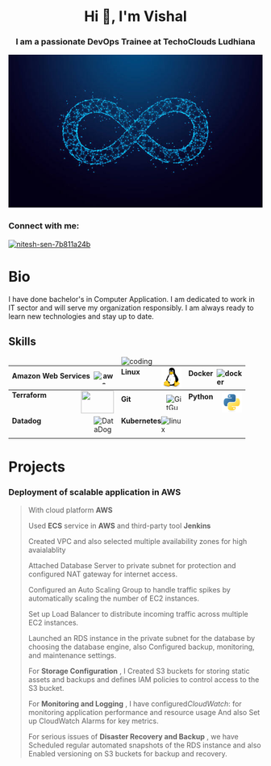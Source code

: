<h1 align="center">Hi 👋, I'm Vishal</h1>
<h3 align="center">I am a passionate DevOps Trainee at TechoClouds Ludhiana </h3>



![logo](https://github.com/Vishal-Kashap/Profile/blob/main/Background_img.jpeg)



<h3 align="left">Connect with me:</h3> <a href="https://www.linkedin.com/in/vishal-kashyap-59a281224" target="blank"><img align="center" src="https://raw.githubusercontent.com/rahuldkjain/github-profile-readme-generator/master/src/images/icons/Social/linked-in-alt.svg" alt="nitesh-sen-7b811a24b" height="30" width="40" /></a> &nbsp;&nbsp;&nbsp;&nbsp;&nbsp;&nbsp; 

</p>

# Bio

 I have done bachelor's in Computer Application. I am dedicated to work in IT sector and will serve my organization responsibly. I am always ready to learn new technologies and stay up to date.

## Skills
<img  align="right"  alt="coding" width="280" src="https://resource.nife.io/wp-content/uploads/2022/08/partner.gif">

|**Amazon Web Services** &nbsp; <a href="https://aws.amazon.com" target="_blank" rel="noreferrer"> <img align="right" src="https://upload.wikimedia.org/wikipedia/commons/thumb/9/93/Amazon_Web_Services_Logo.svg/1200px-Amazon_Web_Services_Logo.svg.png" alt="aws" width="40" height="25"/> </a>    |  **Linux** &nbsp; <a href="https://www.linux.org/" target="_blank" rel="noreferrer"> <img align="right" src="https://raw.githubusercontent.com/devicons/devicon/master/icons/linux/linux-original.svg" alt="linux" width="40" height="40"/> </a>  |  **Docker**  &nbsp;  <a href="https://www.docker.com/" target="_blank" rel="noreferrer"> <img align="right" src="https://www.docker.com/wp-content/uploads/2022/03/vertical-logo-monochromatic.png" alt="docker" width="50" height="35"/> </a>  |
| --- | :-- | :-- |
**Terraform**  <a href="https://www.terraform.io/" target="_blank" rel="noreferrer"> <img align="right"  src="https://www.aviator.co/blog/wp-content/uploads/2023/01/terraform.png" width="65" height="45"/> </a>  | **Git** &nbsp; <a href="https://github.com/" target="_blank" rel="noreferrer"> <img align="right" src="https://git-scm.com/images/logos/downloads/Git-Icon-1788C.png" alt="GitGub" width="30" height="30"/> </a> | **Python**  &nbsp; </a> <a href="https://www.python.org" target="_blank" rel="noreferrer"> <img align="right" src="https://raw.githubusercontent.com/devicons/devicon/master/icons/python/python-original.svg" alt="python" width="40" height="40"/> </a>|
|  **Datadog**  <a href="https://www.datadoghq.com/" target="_blank" rel="noreferrer"> <img align="right" src="https://datadog-docs.imgix.net/img/dd_logo_n_70x75.png?ch=Width,DPR&fit=max&auto=format&w=70&h=75" alt="DataDog" width="40" height="40"/> </a> | **Kubernetes**  <a href="https://kubernetes.io/" target="_blank" rel="noreferrer"> <img align="right" src="https://static-00.iconduck.com/assets.00/kubernetes-icon-2048x1995-r1q3f8n7.png" alt="linux" width="40" height="40"/> </a> 



# Projects

###  Deployment of scalable application in AWS
>
>  With cloud platform **AWS**
>  
>  Used **ECS** service in **AWS** and third-party tool **Jenkins** 
>  
>   Created VPC and also selected multiple availability zones for high avaialablity
>
>	Attached Database Server to private subnet for protection and configured NAT gateway for internet access.
>
>	Configured an Auto Scaling Group to handle traffic spikes by automatically scaling the number of EC2 instances.
>
>	Set up Load Balancer to distribute incoming traffic across multiple EC2 instances.
>
> Launched an  RDS instance in the private subnet for the database by choosing the database engine, also Configured backup, monitoring, and maintenance settings.
>
> For **Storage Configuration** , I Created S3 buckets for storing static assets and backups and defines IAM policies to control access to the S3 bucket.
>
> For **Monitoring and Logging** , I have configured*CloudWatch*:  for monitoring application performance and resource usage And also Set up CloudWatch Alarms for key metrics.
>
>For serious issues of **Disaster Recovery and Backup** , we have Scheduled regular automated snapshots of the RDS instance and also  Enabled versioning on S3 buckets for backup and recovery.

<br />




